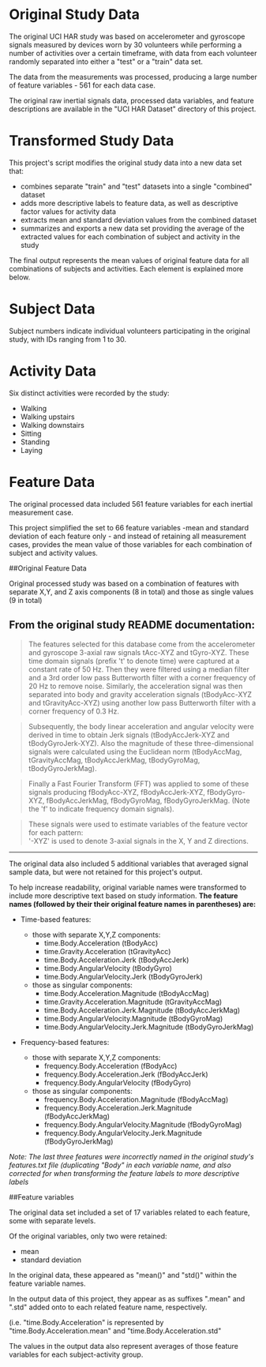 
Original Study Data
=======================================
The original UCI HAR study was based on accelerometer and gyroscope signals measured by devices worn by 30 volunteers while performing a number of activities over a certain timeframe, with data from each volunteer randomly separated into either a "test" or a "train" data set.

The data from the measurements was processed, producing a large number of feature variables - 561 for each data case.

The original raw inertial signals data, processed data variables, and feature descriptions are available in the "UCI HAR Dataset" directory of this project.


Transformed Study Data
=======================================
This project's script modifies the original study data into a new data set that:
* combines separate "train" and "test" datasets into a single "combined" dataset
* adds more descriptive labels to feature data, as well as descriptive factor values for activity data
* extracts mean and standard deviation values from the combined dataset
* summarizes and exports a new data set providing the average of the extracted values for each combination of subject and activity in the study

The final output represents the mean values of original feature data for all combinations of subjects and activities. Each element is explained more below.


Subject Data
=======================================
Subject numbers indicate individual volunteers participating in the original study, with IDs ranging from 1 to 30.


Activity Data
======================================
Six distinct activities were recorded by the study:
* Walking
* Walking upstairs
* Walking downstairs
* Sitting
* Standing
* Laying


Feature Data 
=================
The original processed data included 561 feature variables for each inertial measurement case. 

This project simplified the set to 66 feature variables -mean and standard deviation of each feature only - and instead of retaining all measurement cases, provides the mean value of those variables for each combination of subject and activity values.

##Original Feature Data

Original processed study was based on a combination of features with separate X,Y, and Z axis components (8 in total) and those as single values (9 in total)

From the original study README documentation:
--------------------------
>The features selected for this database come from the accelerometer and gyroscope 3-axial raw signals tAcc-XYZ and tGyro-XYZ. These time domain signals (prefix 't' to denote time) were captured at a constant rate of 50 Hz. Then they were filtered using a median filter and a 3rd order low pass Butterworth filter with a corner frequency of 20 Hz to remove noise. Similarly, the acceleration signal was then separated into body and gravity acceleration signals (tBodyAcc-XYZ and tGravityAcc-XYZ) using another low pass Butterworth filter with a corner frequency of 0.3 Hz. 

>Subsequently, the body linear acceleration and angular velocity were derived in time to obtain Jerk signals (tBodyAccJerk-XYZ and tBodyGyroJerk-XYZ). Also the magnitude of these three-dimensional signals were calculated using the Euclidean norm (tBodyAccMag, tGravityAccMag, tBodyAccJerkMag, tBodyGyroMag, tBodyGyroJerkMag). 

>Finally a Fast Fourier Transform (FFT) was applied to some of these signals producing fBodyAcc-XYZ, fBodyAccJerk-XYZ, fBodyGyro-XYZ, fBodyAccJerkMag, fBodyGyroMag, fBodyGyroJerkMag. (Note the 'f' to indicate frequency domain signals). 

>These signals were used to estimate variables of the feature vector for each pattern:  
>'-XYZ' is used to denote 3-axial signals in the X, Y and Z directions.

---------------------------

The original data also included 5 additional variables that averaged signal sample data, but were not retained for this project's output.

To help increase readability, original variable names were transformed to include more descriptive text based on study information.
**The feature names (followed by their their original feature names in parentheses) are:**
* Time-based features:
  * those with separate X,Y,Z components:
    *  time.Body.Acceleration (tBodyAcc)
    *  time.Gravity.Acceleration (tGravityAcc)
    *  time.Body.Acceleration.Jerk (tBodyAccJerk)
    *  time.Body.AngularVelocity (tBodyGyro)
    *  time.Body.AngularVelocity.Jerk (tBodyGyroJerk)
  * those as singular components:
    *  time.Body.Acceleration.Magnitude  (tBodyAccMag)
    *  time.Gravity.Acceleration.Magnitude (tGravityAccMag)
    *  time.Body.Acceleration.Jerk.Magnitude (tBodyAccJerkMag)
    *  time.Body.AngularVelocity.Magnitude (tBodyGyroMag)
    *  time.Body.AngularVelocity.Jerk.Magnitude (tBodyGyroJerkMag)

* Frequency-based features:
  * those with separate X,Y,Z components:
    *  frequency.Body.Acceleration (fBodyAcc)
    *  frequency.Body.Acceleration.Jerk (fBodyAccJerk)
    *  frequency.Body.AngularVelocity (fBodyGyro)
  * those as singular components:
    *  frequency.Body.Acceleration.Magnitude (fBodyAccMag)
    *  frequency.Body.Acceleration.Jerk.Magnitude (fBodyAccJerkMag)
    *  frequency.Body.AngularVelocity.Magnitude (fBodyGyroMag)
    *  frequency.Body.AngularVelocity.Jerk.Magnitude (fBodyGyroJerkMag)

_Note:_
_The last three features were incorrectly named in the original study's features.txt file (duplicating "Body" in each variable name, and also corrected for when transforming the feature labels to more descriptive labels_

##Feature variables

The original data set included a set of 17 variables related to each feature, some with separate levels. 

Of the original variables, only two were retained:
* mean
* standard deviation

In the original data, these appeared as "mean()" and "std()" within the feature variable names. 

In the output data of this project, they appear as as suffixes ".mean" and ".std" added onto to each related feature name, respectively.

(i.e. "time.Body.Acceleration" is represented by "time.Body.Acceleration.mean" and "time.Body.Acceleration.std"  

The values in the output data also represent averages of those feature variables for each subject-activity group.




